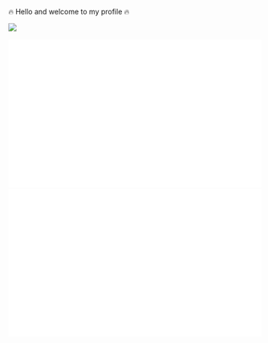 🔥 Hello and welcome to my profile 🔥

![](https://komarev.com/ghpvc/?username=SpiredFormula)

![](https://raw.githubusercontent.com/SpiredFormula/github-stats/master/generated/languages.svg#gh-dark-mode-only)
![](https://raw.githubusercontent.com/SpiredFormula/github-stats/master/generated/overview.svg#gh-dark-mode-only)

 
